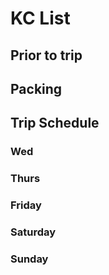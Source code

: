 # KC List

## Prior to trip

## Packing

## Trip Schedule

### Wed

### Thurs

### Friday

### Saturday

### Sunday

